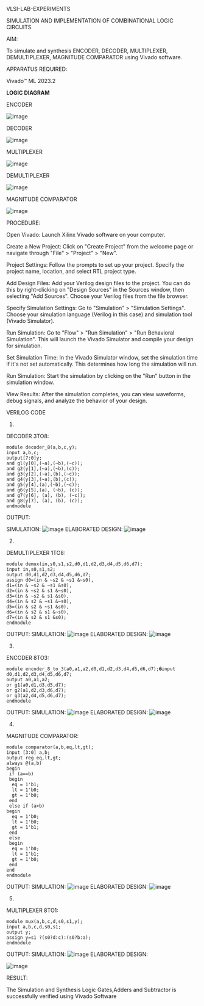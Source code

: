 VLSI-LAB-EXPERIMENTS

SIMULATION AND IMPLEMENTATION OF  COMBINATIONAL LOGIC CIRCUITS

AIM: 

 To simulate and synthesis ENCODER, DECODER, MULTIPLEXER, DEMULTIPLEXER, MAGNITUDE COMPARATOR using Vivado software.

APPARATUS REQUIRED:

Vivado™ ML 2023.2

**LOGIC DIAGRAM**

ENCODER

![image](https://github.com/navaneethans/VLSI-LAB-EXP-2/assets/6987778/3cd1f95e-7531-4cad-9154-fdd397ac439e)


DECODER

![image](https://github.com/navaneethans/VLSI-LAB-EXP-2/assets/6987778/45a5e6cf-bbe0-4fd5-ac84-e5ad4477483b)


MULTIPLEXER

![image](https://github.com/navaneethans/VLSI-LAB-EXP-2/assets/6987778/427f75b2-8e67-44b9-ac45-a66651787436)


DEMULTIPLEXER

![image](https://github.com/navaneethans/VLSI-LAB-EXP-2/assets/6987778/1c45a7fc-08ac-4f76-87f2-c084e7150557)


MAGNITUDE COMPARATOR

![image](https://github.com/navaneethans/VLSI-LAB-EXP-2/assets/6987778/b2fe7a05-6bf7-4dcb-8f5d-28abbf7ea8c2)


  
PROCEDURE:

Open Vivado: Launch Xilinx Vivado software on your computer.

Create a New Project: Click on "Create Project" from the welcome page or navigate through "File" > "Project" > "New".

Project Settings: Follow the prompts to set up your project. Specify the project name, location, and select RTL project type.

Add Design Files: Add your Verilog design files to the project. You can do this by right-clicking on "Design Sources" in the Sources window, then selecting "Add Sources". Choose your Verilog files from the file browser.

Specify Simulation Settings: Go to "Simulation" > "Simulation Settings". Choose your simulation language (Verilog in this case) and simulation tool (Vivado Simulator).

Run Simulation: Go to "Flow" > "Run Simulation" > "Run Behavioral Simulation". This will launch the Vivado Simulator and compile your design for simulation.

Set Simulation Time: In the Vivado Simulator window, set the simulation time if it's not set automatically. This determines how long the simulation will run.

Run Simulation: Start the simulation by clicking on the "Run" button in the simulation window.

View Results: After the simulation completes, you can view waveforms, debug signals, and analyze the behavior of your design.

VERILOG CODE

1.
DECODER 3TO8:
```
module decoder_8(a,b,c,y);
input a,b,c; 
output[7:0]y; 
and gl(y[0],(~a),(~b),(~c)); 
and g2(y[1],(~a),(~b),(c)); 
and g3(y[2],(~a),(b),(~c));
and g4(y[3],(~a),(b),(c));
and g5(y[4],(a),(~b),(~c));
and g6(y[5],(a), (~b), (c));
and g7(y[6], (a), (b), (~c)); 
and g8(y[7], (a), (b), (c));
endmodule
```
OUTPUT:

SIMULATION:
![image](https://github.com/Mohanasankaran/VLSI-LAB-EXP-2/assets/161284142/fc413541-851d-424f-8bcd-28cb3d8d9744)
ELABORATED DESIGN:
![image](https://github.com/Mohanasankaran/VLSI-LAB-EXP-2/assets/161284142/334a77d8-a0f1-46ce-9606-2d86d7019570)

2.
DEMULTIPLEXER 1TO8:
```
module demux(in,s0,s1,s2,d0,d1,d2,d3,d4,d5,d6,d7);
input in,s0,s1,s2;
output d0,d1,d2,d3,d4,d5,d6,d7;
assign d0=(in & ~s2 & ~s1 &~s0),
d1=(in & ~s2 & ~s1 &s0),
d2=(in & ~s2 & s1 &~s0),
d3=(in & ~s2 & s1 &s0),
d4=(in & s2 & ~s1 &~s0),
d5=(in & s2 & ~s1 &s0),
d6=(in & s2 & s1 &~s0),
d7=(in & s2 & s1 &s0);
endmodule
```
OUTPUT:
SIMULATION:
![image](https://github.com/Mohanasankaran/VLSI-LAB-EXP-2/assets/161284142/b14987d3-15ff-492a-b043-2cd6b559bbe2)
ELABORATED DESIGN:
![image](https://github.com/Mohanasankaran/VLSI-LAB-EXP-2/assets/161284142/98d1e465-54fb-4a81-bc8a-ca85a7ed51ca)

3.
ENCODER 8TO3:
```
module encoder_8_to_3(a0,a1,a2,d0,d1,d2,d3,d4,d5,d6,d7);�input d0,d1,d2,d3,d4,d5,d6,d7;
output a0,a1,a2;
or g1(a0,d1,d3,d5,d7);
or g2(a1,d2,d3,d6,d7);
or g3(a2,d4,d5,d6,d7);
endmodule
```
OUTPUT:
SIMULATION:
![image](https://github.com/Mohanasankaran/VLSI-LAB-EXP-2/assets/161284142/b61d22e0-3925-471f-be48-ba2d8729166b)
ELABORATED DESIGN:
![image](https://github.com/Mohanasankaran/VLSI-LAB-EXP-2/assets/161284142/d71e6b2c-dfee-4d43-b311-bac2d2c37644)

4.
MAGNITUDE COMPARATOR:
```
module comparator(a,b,eq,lt,gt);
input [3:0] a,b;
output reg eq,lt,gt;
always @(a,b)
begin
 if (a==b)
 begin
  eq = 1'b1;
  lt = 1'b0;
  gt = 1'b0;
 end
 else if (a>b)
begin
  eq = 1'b0;
  lt = 1'b0;
  gt = 1'b1;
 end
 else
 begin
  eq = 1'b0;
  lt = 1'b1;
  gt = 1'b0;
 end
end 
endmodule
```
OUTPUT:
SIMULATION:
![image](https://github.com/Mohanasankaran/VLSI-LAB-EXP-2/assets/161284142/5b87e3d7-b420-49d4-9018-02c399457c6e)
ELABORATED DESIGN:
![image](https://github.com/Mohanasankaran/VLSI-LAB-EXP-2/assets/161284142/aae1897f-5a93-41f9-99ad-6cde7920539e)

5.
MULTIPLEXER 8TO1:
```
module mux(a,b,c,d,s0,s1,y);
input a,b,c,d,s0,s1;
output y;
assign y=s1 ?(s0?d:c):(s0?b:a);
endmodule
```
OUTPUT:
SIMULATION:
![image](https://github.com/Mohanasankaran/VLSI-LAB-EXP-2/assets/161284142/21efb47d-196c-48a5-ae8f-161e906a46e2)
ELABORATED DESIGN:

![image](https://github.com/Mohanasankaran/VLSI-LAB-EXP-2/assets/161284142/026c97ae-b5e4-4203-8cef-750ac4d79d0b)



RESULT:

The Simulation and Synthesis Logic Gates,Adders and Subtractor is successfully verified using Vivado Software


